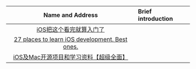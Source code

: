 














|  Name and Address | Brief introduction |
|:-------------:|:--------------|
|[iOS把这个看完就算入门了](http://www.raywenderlich.com/category/ios) |
|[27 places to learn iOS development. Best ones.](https://medium.com/app-coder-io/27-places-to-learn-ios-development-best-ones-b1bcfb48efab)|
|[iOS及Mac开源项目和学习资料【超级全面】](http://codecloud.net/ios-mac-study-5155.html?hmsr=toutiao.io&utm_medium=toutiao.io&utm_source=toutiao.io)|